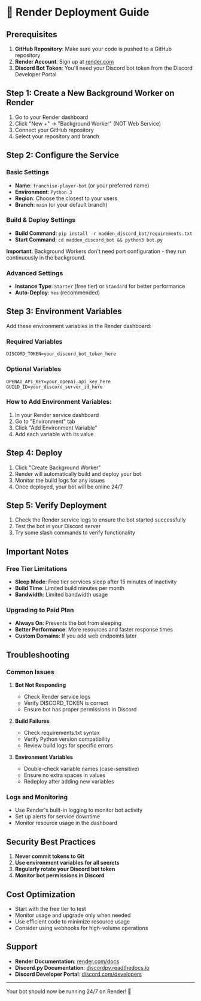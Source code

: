 # 🚀 Render Deployment Guide

## Prerequisites

1. **GitHub Repository**: Make sure your code is pushed to a GitHub repository
2. **Render Account**: Sign up at [render.com](https://render.com)
3. **Discord Bot Token**: You'll need your Discord bot token from the Discord Developer Portal

## Step 1: Create a New Background Worker on Render

1. Go to your Render dashboard
2. Click "New +" → "Background Worker" (NOT Web Service)
3. Connect your GitHub repository
4. Select your repository and branch

## Step 2: Configure the Service

### Basic Settings
- **Name**: `franchise-player-bot` (or your preferred name)
- **Environment**: `Python 3`
- **Region**: Choose the closest to your users
- **Branch**: `main` (or your default branch)

### Build & Deploy Settings
- **Build Command**: `pip install -r madden_discord_bot/requirements.txt`
- **Start Command**: `cd madden_discord_bot && python3 bot.py`

**Important**: Background Workers don't need port configuration - they run continuously in the background.

### Advanced Settings
- **Instance Type**: `Starter` (free tier) or `Standard` for better performance
- **Auto-Deploy**: `Yes` (recommended)

## Step 3: Environment Variables

Add these environment variables in the Render dashboard:

### Required Variables
```
DISCORD_TOKEN=your_discord_bot_token_here
```

### Optional Variables
```
OPENAI_API_KEY=your_openai_api_key_here
GUILD_ID=your_discord_server_id_here
```

### How to Add Environment Variables:
1. In your Render service dashboard
2. Go to "Environment" tab
3. Click "Add Environment Variable"
4. Add each variable with its value

## Step 4: Deploy

1. Click "Create Background Worker"
2. Render will automatically build and deploy your bot
3. Monitor the build logs for any issues
4. Once deployed, your bot will be online 24/7

## Step 5: Verify Deployment

1. Check the Render service logs to ensure the bot started successfully
2. Test the bot in your Discord server
3. Try some slash commands to verify functionality

## Important Notes

### Free Tier Limitations
- **Sleep Mode**: Free tier services sleep after 15 minutes of inactivity
- **Build Time**: Limited build minutes per month
- **Bandwidth**: Limited bandwidth usage

### Upgrading to Paid Plan
- **Always On**: Prevents the bot from sleeping
- **Better Performance**: More resources and faster response times
- **Custom Domains**: If you add web endpoints later

## Troubleshooting

### Common Issues

1. **Bot Not Responding**
   - Check Render service logs
   - Verify DISCORD_TOKEN is correct
   - Ensure bot has proper permissions in Discord

2. **Build Failures**
   - Check requirements.txt syntax
   - Verify Python version compatibility
   - Review build logs for specific errors

3. **Environment Variables**
   - Double-check variable names (case-sensitive)
   - Ensure no extra spaces in values
   - Redeploy after adding new variables

### Logs and Monitoring
- Use Render's built-in logging to monitor bot activity
- Set up alerts for service downtime
- Monitor resource usage in the dashboard

## Security Best Practices

1. **Never commit tokens to Git**
2. **Use environment variables for all secrets**
3. **Regularly rotate your Discord bot token**
4. **Monitor bot permissions in Discord**

## Cost Optimization

- Start with the free tier to test
- Monitor usage and upgrade only when needed
- Use efficient code to minimize resource usage
- Consider using webhooks for high-volume operations

## Support

- **Render Documentation**: [render.com/docs](https://render.com/docs)
- **Discord.py Documentation**: [discordpy.readthedocs.io](https://discordpy.readthedocs.io)
- **Discord Developer Portal**: [discord.com/developers](https://discord.com/developers)

---

Your bot should now be running 24/7 on Render! 🎉
